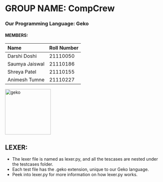 # GROUP NAME: CompCrew
### Our Programming Language: Geko
#### MEMBERS:
|Name              |Roll Number      |
|:------------------|:-----------------|
|Darshi Doshi      |21110050|
|Saumya Jaiswal    |21110186|
|Shreya Patel      |21110155|
|Animesh Tumne     |21110227|

<p align="left"><img src="https://github.com/IITGN-CS327-2024/our-own-compiler-compcrew/assets/134190955/c304842e-fb75-4203-a09b-e26c32378bce" alt="geko" height="150"></p>

## LEXER:

- The lexer file is named as lexer.py, and all the tescases are nested under the testcases folder.
- Each test file has the .geko extension, unique to our Geko language.
- Peek into lexer.py for more information on how lexer.py works.
